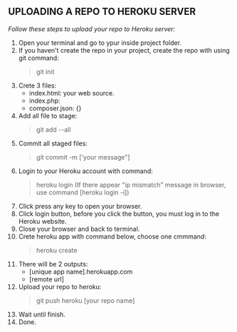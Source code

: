 ## **UPLOADING A REPO TO HEROKU SERVER**
*Follow these steps to upload your repo to Heroku server:*
1. Open your terminal and go to ypur inside project folder.
2. If you haven't create the repo in your project, create the repo with using git command:
    > git init
3. Crete 3 files:
	- index.html: your web source.
	- index.php: <?php include_once('index.html'); ?>
	- composer.json: {}
4. Add all file to stage:
    > git add --all
5. Commit all staged files:
    > git commit -m ['your message"]
6. Login to your Heroku account with command:
    > heroku login
    (If there appear "ip mismatch" message in browser, use command [heroku login -i])
7. Click press any key to open your browser.
8. Click login button, before you click the button, you must log in to the Heroku website.
9. Close your browser and back to terminal.
10. Crete heroku app with command below, choose one cmmmand:
    > heroku create
11. There will be 2 outputs:
	- [unique app name].herokuapp.com
	- [remote url]
12. Upload your repo to heroku:
    > git push heroku [your repo name]
13. Wait until finish.
14. Done.